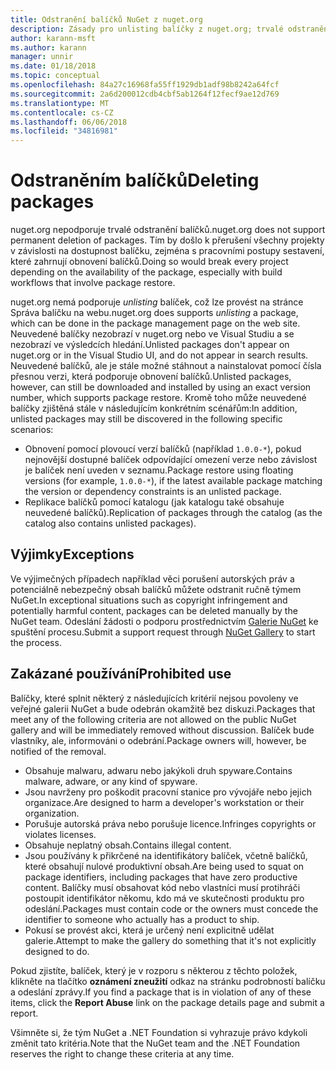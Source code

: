 ```yaml
---
title: Odstranění balíčků NuGet z nuget.org
description: Zásady pro unlisting balíčky z nuget.org; trvalé odstranění nepodporuje kromě při balíčky porušují jiné zásady.
author: karann-msft
ms.author: karann
manager: unnir
ms.date: 01/18/2018
ms.topic: conceptual
ms.openlocfilehash: 84a27c16968fa55ff1929db1adf98b8242a64fcf
ms.sourcegitcommit: 2a6d200012cdb4cbf5ab1264f12fecf9ae12d769
ms.translationtype: MT
ms.contentlocale: cs-CZ
ms.lasthandoff: 06/06/2018
ms.locfileid: "34816981"
---
```

# <a name="deleting-packages"></a><span data-ttu-id="9c4eb-103">Odstraněním balíčků</span><span class="sxs-lookup"><span data-stu-id="9c4eb-103">Deleting packages</span></span>

<span data-ttu-id="9c4eb-104">nuget.org nepodporuje trvalé odstranění balíčků.</span><span class="sxs-lookup"><span data-stu-id="9c4eb-104">nuget.org does not support permanent deletion of packages.</span></span> <span data-ttu-id="9c4eb-105">Tím by došlo k přerušení všechny projekty v závislosti na dostupnost balíčku, zejména s pracovními postupy sestavení, které zahrnují obnovení balíčků.</span><span class="sxs-lookup"><span data-stu-id="9c4eb-105">Doing so would break every project depending on the availability of the package, especially with build workflows that involve package restore.</span></span>

<span data-ttu-id="9c4eb-106">nuget.org nemá podporuje *unlisting* balíček, což lze provést na stránce Správa balíčku na webu.</span><span class="sxs-lookup"><span data-stu-id="9c4eb-106">nuget.org does supports *unlisting* a package, which can be done in the package management page on the web site.</span></span> <span data-ttu-id="9c4eb-107">Neuvedené balíčky nezobrazí v nuget.org nebo ve Visual Studiu a se nezobrazí ve výsledcích hledání.</span><span class="sxs-lookup"><span data-stu-id="9c4eb-107">Unlisted packages don't appear on nuget.org or in the Visual Studio UI, and do not appear in search results.</span></span> <span data-ttu-id="9c4eb-108">Neuvedené balíčků, ale je stále možné stáhnout a nainstalovat pomocí čísla přesnou verzi, která podporuje obnovení balíčků.</span><span class="sxs-lookup"><span data-stu-id="9c4eb-108">Unlisted packages, however, can still be downloaded and installed by using an exact version number, which supports package restore.</span></span> <span data-ttu-id="9c4eb-109">Kromě toho může neuvedené balíčky zjištěná stále v následujícím konkrétním scénářům:</span><span class="sxs-lookup"><span data-stu-id="9c4eb-109">In addition, unlisted packages may still be discovered in the following specific scenarios:</span></span>

- <span data-ttu-id="9c4eb-110">Obnovení pomocí plovoucí verzí balíčků (například `1.0.0-*`), pokud nejnovější dostupné balíček odpovídající omezení verze nebo závislost je balíček není uveden v seznamu.</span><span class="sxs-lookup"><span data-stu-id="9c4eb-110">Package restore using floating versions (for example, `1.0.0-*`), if the latest available package matching the version or dependency constraints is an unlisted package.</span></span>
- <span data-ttu-id="9c4eb-111">Replikace balíčků pomocí katalogu (jak katalogu také obsahuje neuvedené balíčků).</span><span class="sxs-lookup"><span data-stu-id="9c4eb-111">Replication of packages through the catalog (as the catalog also contains unlisted packages).</span></span>

## <a name="exceptions"></a><span data-ttu-id="9c4eb-112">Výjimky</span><span class="sxs-lookup"><span data-stu-id="9c4eb-112">Exceptions</span></span>

<span data-ttu-id="9c4eb-113">Ve výjimečných případech například věci porušení autorských práv a potenciálně nebezpečný obsah balíčků můžete odstranit ručně týmem NuGet.</span><span class="sxs-lookup"><span data-stu-id="9c4eb-113">In exceptional situations such as copyright infringement and potentially harmful content, packages can be deleted manually by the NuGet team.</span></span> <span data-ttu-id="9c4eb-114">Odeslání žádosti o podporu prostřednictvím [Galerie NuGet](http://www.nuget.org) ke spuštění procesu.</span><span class="sxs-lookup"><span data-stu-id="9c4eb-114">Submit a support request through [NuGet Gallery](http://www.nuget.org) to start the process.</span></span>

## <a name="prohibited-use"></a><span data-ttu-id="9c4eb-115">Zakázané používání</span><span class="sxs-lookup"><span data-stu-id="9c4eb-115">Prohibited use</span></span>

<span data-ttu-id="9c4eb-116">Balíčky, které splnit některý z následujících kritérií nejsou povoleny ve veřejné galerii NuGet a bude odebrán okamžitě bez diskuzi.</span><span class="sxs-lookup"><span data-stu-id="9c4eb-116">Packages that meet any of the following criteria are not allowed on the public NuGet gallery and will be immediately removed without discussion.</span></span> <span data-ttu-id="9c4eb-117">Balíček bude vlastníky, ale, informováni o odebrání.</span><span class="sxs-lookup"><span data-stu-id="9c4eb-117">Package owners will, however, be notified of the removal.</span></span>

- <span data-ttu-id="9c4eb-118">Obsahuje malwaru, adwaru nebo jakýkoli druh spyware.</span><span class="sxs-lookup"><span data-stu-id="9c4eb-118">Contains malware, adware, or any kind of spyware.</span></span>
- <span data-ttu-id="9c4eb-119">Jsou navrženy pro poškodit pracovní stanice pro vývojáře nebo jejich organizace.</span><span class="sxs-lookup"><span data-stu-id="9c4eb-119">Are designed to harm a developer's workstation or their organization.</span></span>
- <span data-ttu-id="9c4eb-120">Porušuje autorská práva nebo porušuje licence.</span><span class="sxs-lookup"><span data-stu-id="9c4eb-120">Infringes copyrights or violates licenses.</span></span>
- <span data-ttu-id="9c4eb-121">Obsahuje neplatný obsah.</span><span class="sxs-lookup"><span data-stu-id="9c4eb-121">Contains illegal content.</span></span>
- <span data-ttu-id="9c4eb-122">Jsou používány k přikrčené na identifikátory balíček, včetně balíčků, které obsahují nulové produktivní obsah.</span><span class="sxs-lookup"><span data-stu-id="9c4eb-122">Are being used to squat on package identifiers, including packages that have zero productive content.</span></span> <span data-ttu-id="9c4eb-123">Balíčky musí obsahovat kód nebo vlastníci musí protihráči postoupit identifikátor někomu, kdo má ve skutečnosti produktu pro odeslání.</span><span class="sxs-lookup"><span data-stu-id="9c4eb-123">Packages must contain code or the owners must concede the identifier to someone who actually has a product to ship.</span></span>
- <span data-ttu-id="9c4eb-124">Pokusí se provést akci, která je určený není explicitně udělat galerie.</span><span class="sxs-lookup"><span data-stu-id="9c4eb-124">Attempt to make the gallery do something that it's not explicitly designed to do.</span></span>

<span data-ttu-id="9c4eb-125">Pokud zjistíte, balíček, který je v rozporu s některou z těchto položek, klikněte na tlačítko **oznámení zneužití** odkaz na stránku podrobností balíčku a odeslání zprávy.</span><span class="sxs-lookup"><span data-stu-id="9c4eb-125">If you find a package that is in violation of any of these items, click the **Report Abuse** link on the package details page and submit a report.</span></span>

<span data-ttu-id="9c4eb-126">Všimněte si, že tým NuGet a .NET Foundation si vyhrazuje právo kdykoli změnit tato kritéria.</span><span class="sxs-lookup"><span data-stu-id="9c4eb-126">Note that the NuGet team and the .NET Foundation reserves the right to change these criteria at any time.</span></span>
